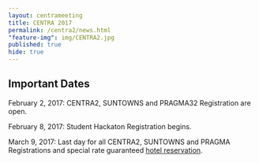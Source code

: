```yaml
---
layout: centrameeting
title: CENTRA 2017
permalink: /centra2/news.html
"feature-img": img/CENTRA2.jpg
published: true
hide: true
---
```


## Important Dates

February 2, 2017: CENTRA2, SUNTOWNS and PRAGMA32 Registration are open.

February 8, 2017: Student Hackaton Registration begins.

March 9, 2017: Last day for all CENTRA2, SUNTOWNS and PRAGMA Registrations and special rate guaranteed <a href="http://www.globalcentra.org/centra2/venue.html" target="_blank">hotel reservation</a>. 
